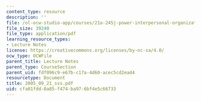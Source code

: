 ```yaml
---
content_type: resource
description: ''
file: /ol-ocw-studio-app/courses/21a-245j-power-interpersonal-organizational-and-global-dimensions-fall-2005/cfa01fdd0a85f474ba976bf4e5c66733_2005_09_21_sss.pdf
file_size: 39240
file_type: application/pdf
learning_resource_types:
- Lecture Notes
license: https://creativecommons.org/licenses/by-nc-sa/4.0/
ocw_type: OCWFile
parent_title: Lecture Notes
parent_type: CourseSection
parent_uid: fdf096c9-e67b-c17a-4d60-acec5cd2ead4
resourcetype: Document
title: 2005_09_21_sss.pdf
uid: cfa01fdd-0a85-f474-ba97-6bf4e5c66733
---
```

